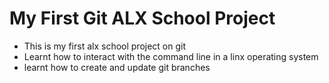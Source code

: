 # My First Git ALX School Project #
- This is my first alx school project on git
- Learnt how to interact with the command line in a linx operating system
- learnt how to create and update git branches
